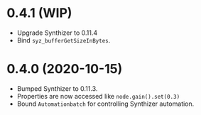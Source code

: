 # 0.4.1 (WIP)

- Upgrade Synthizer to 0.11.4
- Bind `syz_bufferGetSizeInBytes`.

# 0.4.0 (2020-10-15)

- Bumped Synthizer to 0.11.3.
- Properties are now accessed like `node.gain().set(0.3)`
- Bound `Automationbatch` for controlling Synthizer automation.
